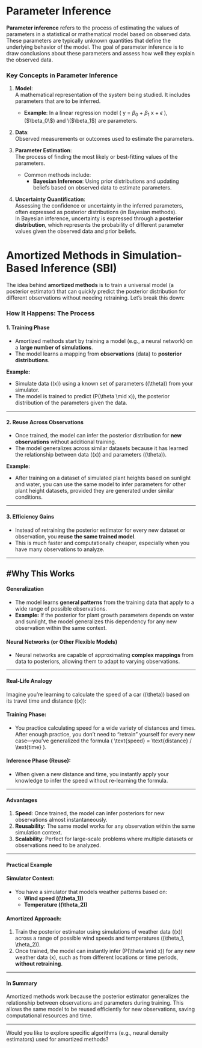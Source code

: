 # Parameter Inference

**Parameter inference** refers to the process of estimating the values of parameters in a statistical or mathematical model based on observed data. These parameters are typically unknown quantities that define the underlying behavior of the model. The goal of parameter inference is to draw conclusions about these parameters and assess how well they explain the observed data.

### Key Concepts in Parameter Inference

1. **Model**:  
   A mathematical representation of the system being studied. It includes parameters that are to be inferred.  
   - **Example**: In a linear regression model \( y = $\beta_0$ + $\beta_1$ x + $\epsilon$ \), \($\beta_0\$) and \($\beta_1\$) are parameters.

2. **Data**:  
   Observed measurements or outcomes used to estimate the parameters.

3. **Parameter Estimation**:  
   The process of finding the most likely or best-fitting values of the parameters.  
   - Common methods include:  
     - **Bayesian Inference**: Using prior distributions and updating beliefs based on observed data to estimate parameters.

4. **Uncertainty Quantification**:  
   Assessing the confidence or uncertainty in the inferred parameters, often expressed as posterior distributions (in Bayesian methods).   
   In Bayesian inference, uncertainty is expressed through a **posterior distribution**, which represents the probability of different parameter values given the observed data and prior beliefs.  

# Amortized Methods in Simulation-Based Inference (SBI)

The idea behind **amortized methods** is to train a universal model (a posterior estimator) that can quickly predict the posterior distribution for different observations without needing retraining. Let’s break this down:

### How It Happens: The Process

#### 1. Training Phase
- Amortized methods start by training a model (e.g., a neural network) on a **large number of simulations**.
- The model learns a mapping from **observations** (data) to **posterior distributions**.

**Example:**
- Simulate data (\(x\)) using a known set of parameters (\(\theta\)) from your simulator.
- The model is trained to predict \(P(\theta \mid x)\), the posterior distribution of the parameters given the data.

---

#### 2. Reuse Across Observations
- Once trained, the model can infer the posterior distribution for **new observations** without additional training.
- The model generalizes across similar datasets because it has learned the relationship between data (\(x\)) and parameters (\(\theta\)).

**Example:**
- After training on a dataset of simulated plant heights based on sunlight and water, you can use the same model to infer parameters for other plant height datasets, provided they are generated under similar conditions.

---

#### 3. Efficiency Gains
- Instead of retraining the posterior estimator for every new dataset or observation, you **reuse the same trained model**.
- This is much faster and computationally cheaper, especially when you have many observations to analyze.

---

## #Why This Works

#### Generalization
- The model learns **general patterns** from the training data that apply to a wide range of possible observations.
- **Example:** If the posterior for plant growth parameters depends on water and sunlight, the model generalizes this dependency for any new observation within the same context.

#### Neural Networks (or Other Flexible Models)
- Neural networks are capable of approximating **complex mappings** from data to posteriors, allowing them to adapt to varying observations.

---

#### Real-Life Analogy

Imagine you’re learning to calculate the speed of a car (\(\theta\)) based on its travel time and distance (\(x\)):

#### Training Phase:
- You practice calculating speed for a wide variety of distances and times. After enough practice, you don’t need to “retrain” yourself for every new case—you’ve generalized the formula \( \text{speed} = \text{distance} / \text{time} \).

#### Inference Phase (Reuse):
- When given a new distance and time, you instantly apply your knowledge to infer the speed without re-learning the formula.

---

#### Advantages

1. **Speed**: Once trained, the model can infer posteriors for new observations almost instantaneously.
2. **Reusability**: The same model works for any observation within the same simulation context.
3. **Scalability**: Perfect for large-scale problems where multiple datasets or observations need to be analyzed.

---

#### Practical Example

#### Simulator Context:
- You have a simulator that models weather patterns based on:
  - **Wind speed (\(\theta_1\))**
  - **Temperature (\(\theta_2\))**

#### Amortized Approach:
1. Train the posterior estimator using simulations of weather data (\(x\)) across a range of possible wind speeds and temperatures (\(\theta_1, \theta_2\)).
2. Once trained, the model can instantly infer \(P(\theta \mid x)\) for any new weather data \(x\), such as from different locations or time periods, **without retraining**.

---

#### In Summary
Amortized methods work because the posterior estimator generalizes the relationship between observations and parameters during training. This allows the same model to be reused efficiently for new observations, saving computational resources and time.

---

Would you like to explore specific algorithms (e.g., neural density estimators) used for amortized methods?



